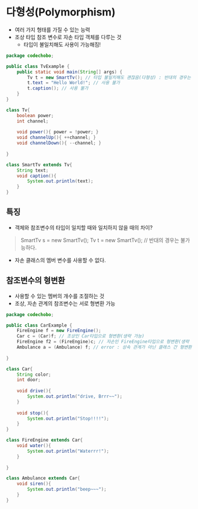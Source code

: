 # 다형성(Polymorphism)
- 여러 가지 형태를 가질 수 있는 능력
- 조상 타입 참조 변수로 자손 타입 객체를 다루는 것
   - 타입이 불일치해도 사용이 가능해짐!
```java
package codechobo;

public class TvExample {
    public static void main(String[] args) {
        Tv t = new SmartTv(); // 타입 불일치해도 괜찮음(다형성) : 반대의 경우는 허용이 안됨
        t.text = "Hello World!"; // 사용 불가
        t.caption(); // 사용 불가                
    }
}

class Tv{
    boolean power;
    int channel;
    
    void power(){ power = !power; }
    void channelUp(){ ++channel; }
    void channelDown(){ --channel; }
    
}

class SmartTv extends Tv{
    String text;
    void caption(){
        System.out.println(text);
    }
}
```

## 특징
- 객체와 참조변수의 타입이 일치할 때와 일치하지 않을 때의 차이?
> SmartTv s = new SmartTv();
> Tv t = new SmartTv(); // 반대의 경우는 불가능하다.
- 자손 클래스의 멤버 변수를 사용할 수 없다.


## 참조변수의 형변환
- 사용할 수 있는 멤버의 개수를 조절하는 것
- 조상, 자손 관계의 참조변수는 서로 형변환 가능
```java
package codechobo;

public class CarExample {
    FireEngine f = new FireEngine();
    Car c = (Car)f; // 조상인 Car타입으로 형변환(생략 가능)
    FireEngine f2 = (FireEngine)c; // 자손인 FireEngine타입으로 형변환(생략 불가)
    Ambulance a = (Ambulance) f; // error : 상속 관계가 아닌 클래스 간 형변환 불가
    
}

class Car{
    String color;
    int door;
    
    void drive(){
        System.out.println("drive, Brrr~~");
    }
    
    void stop(){
        System.out.println("Stop!!!!");
    }
}

class FireEngine extends Car{
    void water(){
        System.out.println("Waterrr!");
    }
    
}

class Ambulance extends Car{
    void siren(){
        System.out.println("beep~~~");
    }
}
```